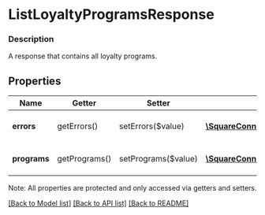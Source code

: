 # ListLoyaltyProgramsResponse

### Description

A response that contains all loyalty programs.

## Properties
Name | Getter | Setter | Type | Description | Notes
------------ | ------------- | ------------- | ------------- | ------------- | -------------
**errors** | getErrors() | setErrors($value) | [**\SquareConnect\Model\Error[]**](Error.md) | Any errors that occurred during the request. | [optional] 
**programs** | getPrograms() | setPrograms($value) | [**\SquareConnect\Model\LoyaltyProgram[]**](LoyaltyProgram.md) | A list of &#x60;LoyaltyProgram&#x60; for the merchant. | [optional] 

Note: All properties are protected and only accessed via getters and setters.

[[Back to Model list]](../../README.md#documentation-for-models) [[Back to API list]](../../README.md#documentation-for-api-endpoints) [[Back to README]](../../README.md)

